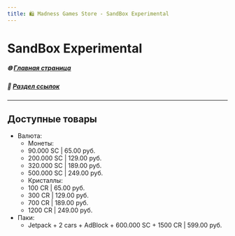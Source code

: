 ```yaml
---
title: 🛍️ Madness Games Store - SandBox Experimental
---
```


# SandBox Experimental

##### 🌐 [Главная страница](./index.md)
##### 🔗 [Раздел ссылок](./links.md)

- - - - -

## Доступные товары

 - Валюта:
   - Монеты:
    - 90.000 SC | 65.00 руб.
    - 200.000 SC | 129.00 руб.
    - 320.000 SC | 189.00 руб.
    - 500.000 SC | 249.00 руб.
   - Кристаллы:
    - 100 CR | 65.00 руб.
    - 300 CR | 129.00 руб.
    - 700 CR | 189.00 руб.
    - 1200 CR | 249.00 руб.
 - Паки:
   - Jetpack + 2 cars + AdBlock + 600.000 SC + 1500 CR | 599.00 руб.
